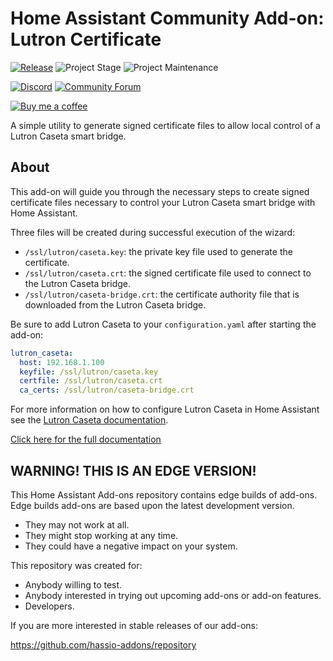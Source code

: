 # Home Assistant Community Add-on: Lutron Certificate

[![Release][release-shield]][release] ![Project Stage][project-stage-shield] ![Project Maintenance][maintenance-shield]

[![Discord][discord-shield]][discord] [![Community Forum][forum-shield]][forum]

[![Buy me a coffee][buymeacoffee-shield]][buymeacoffee]

A simple utility to generate signed certificate files to allow local control of
a Lutron Caseta smart bridge.

## About

This add-on will guide you through the necessary steps to create signed
certificate files necessary to control your Lutron Caseta smart bridge with
Home Assistant.

Three files will be created during successful execution of the wizard:

- `/ssl/lutron/caseta.key`: the private key file used to generate the
  certificate.
- `/ssl/lutron/caseta.crt`: the signed certificate file used to connect to
  the Lutron Caseta bridge.
- `/ssl/lutron/caseta-bridge.crt`: the certificate authority file that is
  downloaded from the Lutron Caseta bridge.

Be sure to add Lutron Caseta to your `configuration.yaml` after starting the
add-on:

```yaml
lutron_caseta:
  host: 192.168.1.100
  keyfile: /ssl/lutron/caseta.key
  certfile: /ssl/lutron/caseta.crt
  ca_certs: /ssl/lutron/caseta-bridge.crt
```

For more information on how to configure Lutron Caseta in Home Assistant see
the [Lutron Caseta documentation][lutron-caseta-docs].

[Click here for the full documentation][docs]

## WARNING! THIS IS AN EDGE VERSION!

This Home Assistant Add-ons repository contains edge builds of add-ons.
Edge builds add-ons are based upon the latest development version.

- They may not work at all.
- They might stop working at any time.
- They could have a negative impact on your system.

This repository was created for:

- Anybody willing to test.
- Anybody interested in trying out upcoming add-ons or add-on features.
- Developers.

If you are more interested in stable releases of our add-ons:

<https://github.com/hassio-addons/repository>


[buymeacoffee-shield]: https://www.buymeacoffee.com/assets/img/guidelines/download-assets-sm-2.svg
[buymeacoffee]: https://www.buymeacoffee.com/dale3h
[discord-shield]: https://img.shields.io/discord/478094546522079232.svg
[discord]: https://discord.me/hassioaddons
[docs]: https://github.com/hassio-addons/addon-lutron-cert/blob/cd99d25/README.md
[forum-shield]: https://img.shields.io/badge/community-forum-brightgreen.svg
[forum]: https://community.home-assistant.io/t/community-hass-io-add-on-lutron-certificate/70317
[lutron-caseta-docs]: https://www.home-assistant.io/components/lutron_caseta/
[maintenance-shield]: https://img.shields.io/maintenance/yes/2020.svg
[project-stage-shield]: https://img.shields.io/badge/project%20stage-experimental-yellow.svg
[release-shield]: https://img.shields.io/badge/version-cd99d25-blue.svg
[release]: https://github.com/hassio-addons/addon-lutron-cert/tree/cd99d25
